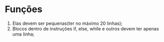 # Funções 

1. Elas devem ser pequenas(ter no máximo 20 linhas);
2. Blocos dentro de instruções if, else, while e outros devem ter apenas uma linha;